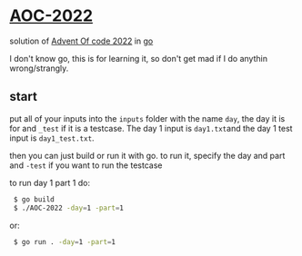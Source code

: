 # [AOC-2022][1]
solution of [Advent Of code 2022][1] in [go](go.dev)

I don't know go, this is for learning it, 
so don't get mad if I do anythin wrong/strangly.

## start

put all of your inputs into the `inputs` folder
with the name `day`, the day it is for and `_test` if it is a testcase.
The day 1 input is `day1.txt`and the day 1 test input is `day1_test.txt`.

then you can just build or run it with go.
to run it, specify the day and part
and `-test` if you want to run the testcase

to run day 1 part 1 do:
```bash
 $ go build
 $ ./AOC-2022 -day=1 -part=1
```
or:
```bash
 $ go run . -day=1 -part=1
```

[1]: https://adventofcode.com/2022

